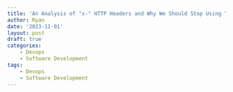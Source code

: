 ```yaml
---
title: 'An Analysis of "x-" HTTP Headers and Why We Should Stop Using Them'
author: Ryan
date: '2023-11-01'
layout: post
draft: true
categories:
    - Devops
    - Software Development
tags:
    - Devops
    - Software Development
---
```





